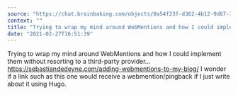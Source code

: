 ```yaml
---
source: "https://chat.brainbaking.com/objects/0a54f23f-d362-4b12-9d67-3f8a4945d5ae"
context: ""
title: "Trying to wrap my mind around WebMentions and how I could implement them without resorting to a t..."
date: "2021-02-27T16:51:39"
---
```


Trying to wrap my mind around WebMentions and how I could implement them without resorting to a third-party provider... <a href="https://sebastiandedeyne.com/adding-webmentions-to-my-blog/" rel="ugc">https://sebastiandedeyne.com/adding-webmentions-to-my-blog/</a> I wonder if a link such as this one would receive a webmention/pingback if I just write about it using Hugo.
  